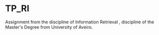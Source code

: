 # TP_RI
Assignment from the discipline of Information Retrieval , discipline of the Master's Degree from University of Aveiro.
